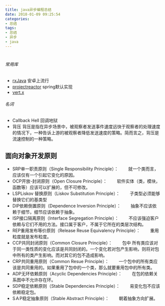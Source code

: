 ```yaml
---
title: java异步编程总结
date: 2018-01-09 09:25:54
categories: 
- 总结
tags:
- 总结
- 异步
- java
---
```



#

##

###### 常用库

- [rxJava](https://github.com/ReactiveX/RxJava) 安卓上流行
- [projectreactor](https://github.com/reactor/reactor-core) spring默认实现
- [vert.x](http://vertx.io/)



###### 名词

- Callback Hell 回调地狱
- 背压 背压是指在异步场景中，被观察者发送事件速度远快于观察者的处理速度的情况下，一种告诉上游的被观察者降低发送速度的策略。简而言之，背压是流速控制的一种策略。

## 面向对象开发原则
- SRP单一职责原则（Single Responsibility Principle）： 
　　就一个类而言，应该仅有一个引起它变化的原因。 
- OCP开放-封闭原则（Open Closure Principle）： 
　　软件实体（类，模块，函数等）应该可以扩展的，但不可修改。 
- LSPLiskov 替换原则（Liskov Substitution Principle）： 
　　子类型必须能够替换它们的基类型 
- DIP依赖倒置原则（Dependence Inversion Principle）： 
　　抽象不应该依赖于细节，细节应该依赖于抽象。 
- ISP接口隔离原则（Interface Segregation Principle）： 
　　不应该强迫客户依赖与它们不用的方法。接口属于客户，不属于它所在的类层次结构。 
- REP重用发布等价原则（Release Reuse Equivalency Principle）： 
　　重用粒度就是发布粒度。 
- CCP共同封闭原则（Common Closure Principle）： 
　　包中 所有类应该对于同一类性质的变化应该是共同封闭的。一个变化若对包产生影响，则将对包中所有的类产生影响。而对其它的包不造成影响。 
- CRP共同重用原则（Common Resue Principle）： 
　　一个包中的所有类应该是共同重用的。如果重用了包中的一个类，那么就要重用包中的所有类。 
- ADP无环依赖原则（Acyclic Dependencies Principle）： 
　　在包的依赖关系图中不允许存在环。 
- SDP稳定依赖原则（Stable Dependencies Principle）： 
　　易变化包不应该依赖稳定包。 
- SＡP稳定抽象原则（Stable Abstract Principle）： 
　　朝着抽象方向扩展。
